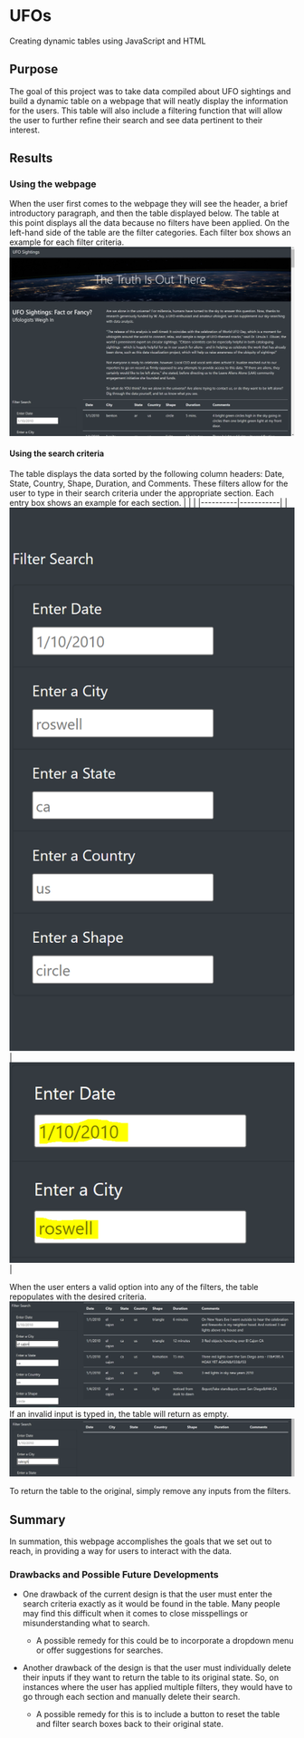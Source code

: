 # UFOs
Creating dynamic tables using JavaScript and HTML

## Purpose
The goal of this project was to take data compiled about UFO sightings and build a dynamic table on a webpage that will neatly display the information for the users. This table will also include a filtering function that will allow the user to further refine their search and see data pertinent to their interest.

## Results
### Using the webpage
When the user first comes to the webpage they will see the header, a brief introductory paragraph, and then the table displayed below. The table at this point displays all the data because no filters have been applied. On the left-hand side of the table are the filter categories. Each filter box shows an example for each filter criteria.
![](https://github.com/chichi-ugo/UFOs/blob/main/static/images/webpage.PNG?raw=true)

#### Using the search criteria
The table displays the data sorted by the following column headers: Date, State, Country, Shape, Duration, and Comments. These filters allow for the user to type in their search criteria under the appropriate section. Each entry box shows an example for each section. 
|          |           |
|----------|-----------|
|![](https://github.com/chichi-ugo/UFOs/blob/main/static/images/filters.PNG?raw=true)|![](https://github.com/chichi-ugo/UFOs/blob/main/static/images/placeholders.PNG?raw=true)|

When the user enters a valid option into any of the filters, the table repopulates with the desired criteria. 
![](https://github.com/chichi-ugo/UFOs/blob/main/static/images/example_search.PNG?raw=true) If an invalid input is typed in, the table will return as empty.
![](https://github.com/chichi-ugo/UFOs/blob/main/static/images/invalid_search.PNG?raw=true)

To return the table to the original, simply remove any inputs from the filters.

## Summary
In summation, this webpage accomplishes the goals that we set out to reach, in providing a way for users to interact with the data.

### Drawbacks and Possible Future Developments
- One drawback of the current design is that the user must enter the search criteria exactly as it would be found in the table. Many people may find this difficult when it comes to close misspellings or misunderstanding what to search. 
  - A possible remedy for this could be to incorporate a dropdown menu or offer suggestions for searches.

- Another drawback of the design is that the user must individually delete their inputs if they want to return the table to its original state. So, on instances where the user has applied multiple filters, they would have to go through each section and manually delete their search.
  - A possible remedy for this is to include a button to reset the table and filter search boxes back to their original state.

